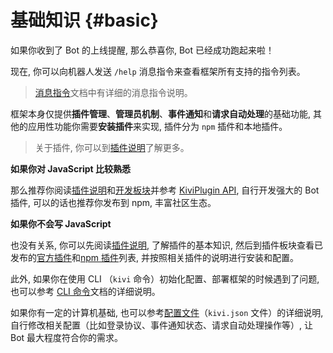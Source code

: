 # 基础知识 {#basic}

如果你收到了 Bot 的上线提醒, 那么恭喜你, Bot 已经成功跑起来啦！

现在, 你可以向机器人发送 `/help` 消息指令来查看框架所有支持的指令列表。

> [消息指令](/guide/cmd/msg)文档中有详细的消息指令说明。

框架本身仅提供**插件管理**、**管理员机制**、**事件通知**和**请求自动处理**的基础功能, 其他的应用性功能你需要**安装插件**来实现, 插件分为 `npm` 插件和本地插件。

> 关于插件, 你可以到[插件说明](/plugin/note)了解更多。

**如果你对 JavaScript 比较熟悉**

那么推荐你阅读[插件说明](/plugin/note)和[开发板块](/develop/prerequisite)并参考 [KiviPlugin API](/api/plugin), 自行开发强大的 Bot 插件, 可以的话也推荐你发布到 npm, 丰富社区生态。

**如果你不会写 JavaScript**

也没有关系, 你可以先阅读[插件说明](/plugin/note), 了解插件的基本知识, 然后到插件板块查看已发布的[官方插件](/plugin/official)和[npm 插件](/plugin/list)列表, 并按照相关插件的说明进行安装和配置。

此外, 如果你在使用 CLI （`kivi` 命令）初始化配置、部署框架的时候遇到了问题, 也可以参考 [CLI 命令](/guide/cmd/cli)文档的详细说明。

如果你有一定的计算机基础, 也可以参考[配置文件](/guide/config)（`kivi.json` 文件）的详细说明, 自行修改相关配置（比如登录协议、事件通知状态、请求自动处理操作等）, 让 Bot 最大程度符合你的需求。
